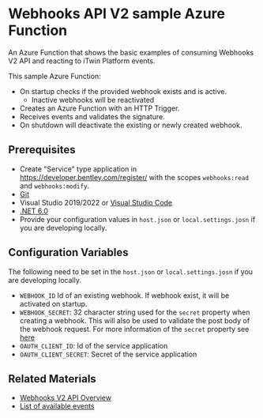 # Webhooks API V2 sample Azure Function

An Azure Function that shows the basic examples of consuming Webhooks V2 API and reacting to iTwin Platform events.

This sample Azure Function:

* On startup checks if the provided webhook exists and is active.
	- Inactive webhooks will be reactivated
* Creates an Azure Function with an HTTP Trigger.
* Receives events and validates the signature.
* On shutdown will deactivate the existing or newly created webhook.

## Prerequisites

* Create "Service" type application in <https://developer.bentley.com/register/> with the scopes `webhooks:read` and `webhooks:modify`.
* [Git](https://git-scm.com/)
* Visual Studio 2019/2022 or [Visual Studio Code](https://code.visualstudio.com/)
* [.NET 6.0](https://dotnet.microsoft.com/download/dotnet/6.0/)
* Provide your configuration values in `host.json` or `local.settings.josn` if you are developing locally.


## Configuration Variables

The following need to be set in the `host.json` or `local.settings.josn` if you are developing locally.

* `WEBHOOK_ID` Id of an existing webhook. If webhook exist, it will be activated on startup.
* `WEBHOOK_SECRET`: 32 character string used for the `secret` property when creating a webhook. This will also be used to validate the post body of the webhook request. For more information of the `secret` property see [here](https://developer.bentley.com/apis/webhooks-v2/overview/#webhooksecret)
* `OAUTH_CLIENT_ID`: Id of the service application
* `OAUTH_CLIENT_SECRET`: Secret of the service application


## Related Materials

* [Webhooks V2 API Overview](https://developer.bentley.com/apis/webhooks-v2/overview/)
* [List of available events](https://developer.bentley.com/apis/webhooks-v2/events/)
